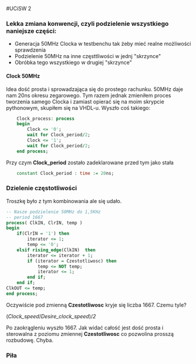 #UCiSW 2

### Lekka zmiana konwencji, czyli podzielenie wszystkiego naniejsze części:

* Generacja 50MHz Clocka w testbenchu tak żeby mieć realne możliwości sprawdzenia
* Podzielenie 50MHz na inne częsttliwości w jednj "skrzynce"
* Obróbka tego wszystkiego w drugiej "skrzynce"

#### Clock 50MHz

Idea dość prosta i sprowadzająca się do prostego rachunku. 50MHz daje nam 20ns okresu zegarowego. Tym razem jednak zmieniłem proces tworzenia samego Clocka i zamiast opierać się na moim skrypcie pythonowym, skupiłem się na VHDL-u. Wyszło coś takiego:

```vhd
	Clock_process: process
	begin
		Clock <= '0';
		wait for Clock_period/2;
		Clock <= '1';
		wait for Clock_period/2;
	end process;
```

Przy czym **Clock_period** zostało zadeklarowane przed tym jako stała

```vhd
	constant Clock_period : time := 20ns;
```

### Dzielenie częstotliwości

Troszkę było z tym kombinowania ale się udało.

```vhd
-- Nasze podzielenie 50MHz do 1,5KHz
-- period 1667
process( ClkIN, ClrIN, temp )
begin
	if(ClrIN = '1') then 
		iterator <= 1;
		temp <= '0';
	elsif rising_edge(ClkIN)  then
		iterator <= iterator + 1;
		if (iterator = Czestotliwosc) then
			temp <= NOT temp;
			iterator <= 1;
		end if;
	end if;
ClkOUT <= temp;
end process;
```

Oczywiście pod zmienną **Czestotliwosc** kryje się liczba 1667. Czemu tyle?

(*Clock_speed*/*Desire_clock_speed*)/*2*

Po zaokrągleniu wyszło 1667. Jak widać całość jest dość prosta i sterowalna z poziomu zmiennej **Czestotliwosc** co pozwolina prosszą rozbudowę. Chyba.

### Piła